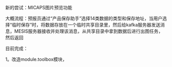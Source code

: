 新的尝试：MICAPS图片预览功能

大概流程：预报员通过“产品保存助手”选择14类数据的类型和保存地址，当用户选择“临时保存”时，将数据存放在一个临时共享目录里，然后给kafka服务器发送消息，MESIS服务器接收并处理该消息，从共享目录中拿到数据后进行出图任务，然后返回

目前完成：

1。改造module.toolbox模块，

